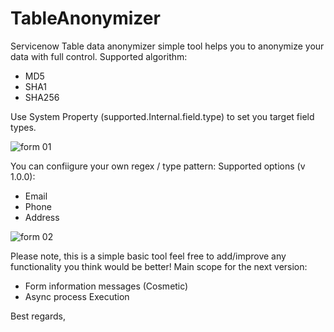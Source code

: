 # TableAnonymizer
Servicenow Table data anonymizer simple tool helps you to anonymize your data with full control. 
Supported algorithm:
+ MD5
+ SHA1
+ SHA256

Use System Property (supported.Internal.field.type) to set you target field types.

![form 01](https://user-images.githubusercontent.com/37014061/177010439-ff2b8ff6-8656-424d-bc72-9ab9eebb1b82.JPG)

You can confiigure your own regex / type pattern:
Supported options (v 1.0.0):
+ Email
+ Phone
+ Address

![form 02](https://user-images.githubusercontent.com/37014061/177010443-ec1276ba-a010-427d-bc7f-88c9e3bf3e94.JPG)


Please note, this is a simple basic tool feel free to add/improve any functionality you think would be better!
Main scope for the next version: 
+ Form information messages (Cosmetic) 
+ Async process Execution


Best regards,
